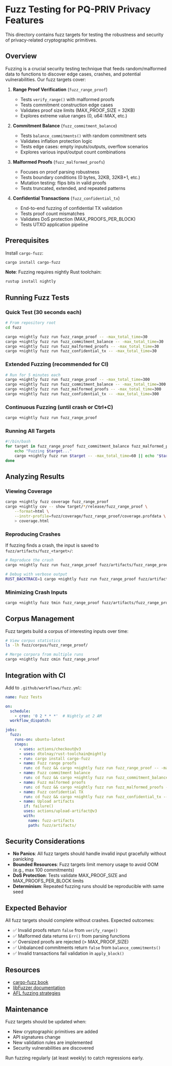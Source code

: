 # Fuzz Testing for PQ-PRIV Privacy Features

This directory contains fuzz targets for testing the robustness and security of privacy-related cryptographic primitives.

## Overview

Fuzzing is a crucial security testing technique that feeds random/malformed data to functions to discover edge cases, crashes, and potential vulnerabilities. Our fuzz targets cover:

1. **Range Proof Verification** (`fuzz_range_proof`)
   - Tests `verify_range()` with malformed proofs
   - Tests commitment construction edge cases
   - Validates proof size limits (MAX_PROOF_SIZE = 32KB)
   - Explores extreme value ranges (0, u64::MAX, etc.)

2. **Commitment Balance** (`fuzz_commitment_balance`)
   - Tests `balance_commitments()` with random commitment sets
   - Validates inflation protection logic
   - Tests edge cases: empty inputs/outputs, overflow scenarios
   - Explores various input/output count combinations

3. **Malformed Proofs** (`fuzz_malformed_proofs`)
   - Focuses on proof parsing robustness
   - Tests boundary conditions (0 bytes, 32KB, 32KB+1, etc.)
   - Mutation testing: flips bits in valid proofs
   - Tests truncated, extended, and repeated patterns

4. **Confidential Transactions** (`fuzz_confidential_tx`)
   - End-to-end fuzzing of confidential TX validation
   - Tests proof count mismatches
   - Validates DoS protection (MAX_PROOFS_PER_BLOCK)
   - Tests UTXO application pipeline

## Prerequisites

Install `cargo-fuzz`:

```bash
cargo install cargo-fuzz
```

**Note**: Fuzzing requires nightly Rust toolchain:

```bash
rustup install nightly
```

## Running Fuzz Tests

### Quick Test (30 seconds each)

```bash
# From repository root
cd fuzz

cargo +nightly fuzz run fuzz_range_proof -- -max_total_time=30
cargo +nightly fuzz run fuzz_commitment_balance -- -max_total_time=30
cargo +nightly fuzz run fuzz_malformed_proofs -- -max_total_time=30
cargo +nightly fuzz run fuzz_confidential_tx -- -max_total_time=30
```

### Extended Fuzzing (recommended for CI)

```bash
# Run for 5 minutes each
cargo +nightly fuzz run fuzz_range_proof -- -max_total_time=300
cargo +nightly fuzz run fuzz_commitment_balance -- -max_total_time=300
cargo +nightly fuzz run fuzz_malformed_proofs -- -max_total_time=300
cargo +nightly fuzz run fuzz_confidential_tx -- -max_total_time=300
```

### Continuous Fuzzing (until crash or Ctrl+C)

```bash
cargo +nightly fuzz run fuzz_range_proof
```

### Running All Targets

```bash
#!/bin/bash
for target in fuzz_range_proof fuzz_commitment_balance fuzz_malformed_proofs fuzz_confidential_tx; do
    echo "Fuzzing $target..."
    cargo +nightly fuzz run $target -- -max_total_time=60 || echo "$target found issue!"
done
```

## Analyzing Results

### Viewing Coverage

```bash
cargo +nightly fuzz coverage fuzz_range_proof
cargo +nightly cov -- show target/*/release/fuzz_range_proof \
    --format=html \
    --instr-profile=fuzz/coverage/fuzz_range_proof/coverage.profdata \
    > coverage.html
```

### Reproducing Crashes

If fuzzing finds a crash, the input is saved to `fuzz/artifacts/fuzz_<target>/`:

```bash
# Reproduce the crash
cargo +nightly fuzz run fuzz_range_proof fuzz/artifacts/fuzz_range_proof/crash-<hash>

# Debug with verbose output
RUST_BACKTRACE=1 cargo +nightly fuzz run fuzz_range_proof fuzz/artifacts/fuzz_range_proof/crash-<hash>
```

### Minimizing Crash Inputs

```bash
cargo +nightly fuzz tmin fuzz_range_proof fuzz/artifacts/fuzz_range_proof/crash-<hash>
```

## Corpus Management

Fuzz targets build a corpus of interesting inputs over time:

```bash
# View corpus statistics
ls -lh fuzz/corpus/fuzz_range_proof/

# Merge corpora from multiple runs
cargo +nightly fuzz cmin fuzz_range_proof
```

## Integration with CI

Add to `.github/workflows/fuzz.yml`:

```yaml
name: Fuzz Tests

on:
  schedule:
    - cron: '0 2 * * *'  # Nightly at 2 AM
  workflow_dispatch:

jobs:
  fuzz:
    runs-on: ubuntu-latest
    steps:
      - uses: actions/checkout@v3
      - uses: dtolnay/rust-toolchain@nightly
      - run: cargo install cargo-fuzz
      - name: Fuzz range proofs
        run: cd fuzz && cargo +nightly fuzz run fuzz_range_proof -- -max_total_time=300
      - name: Fuzz commitment balance
        run: cd fuzz && cargo +nightly fuzz run fuzz_commitment_balance -- -max_total_time=300
      - name: Fuzz malformed proofs
        run: cd fuzz && cargo +nightly fuzz run fuzz_malformed_proofs -- -max_total_time=300
      - name: Fuzz confidential TX
        run: cd fuzz && cargo +nightly fuzz run fuzz_confidential_tx -- -max_total_time=300
      - name: Upload artifacts
        if: failure()
        uses: actions/upload-artifact@v3
        with:
          name: fuzz-artifacts
          path: fuzz/artifacts/
```

## Security Considerations

- **No Panics**: All fuzz targets should handle invalid input gracefully without panicking
- **Bounded Resources**: Fuzz targets limit memory usage to avoid OOM (e.g., max 100 commitments)
- **DoS Protection**: Tests validate MAX_PROOF_SIZE and MAX_PROOFS_PER_BLOCK limits
- **Determinism**: Repeated fuzzing runs should be reproducible with same seed

## Expected Behavior

All fuzz targets should complete without crashes. Expected outcomes:

- ✅ Invalid proofs return `false` from `verify_range()`
- ✅ Malformed data returns `Err()` from parsing functions
- ✅ Oversized proofs are rejected (> MAX_PROOF_SIZE)
- ✅ Unbalanced commitments return `false` from `balance_commitments()`
- ✅ Invalid transactions fail validation in `apply_block()`

## Resources

- [cargo-fuzz book](https://rust-fuzz.github.io/book/cargo-fuzz.html)
- [libFuzzer documentation](https://llvm.org/docs/LibFuzzer.html)
- [AFL fuzzing strategies](https://lcamtuf.coredump.cx/afl/)

## Maintenance

Fuzz targets should be updated when:

- New cryptographic primitives are added
- API signatures change
- New validation rules are implemented
- Security vulnerabilities are discovered

Run fuzzing regularly (at least weekly) to catch regressions early.
